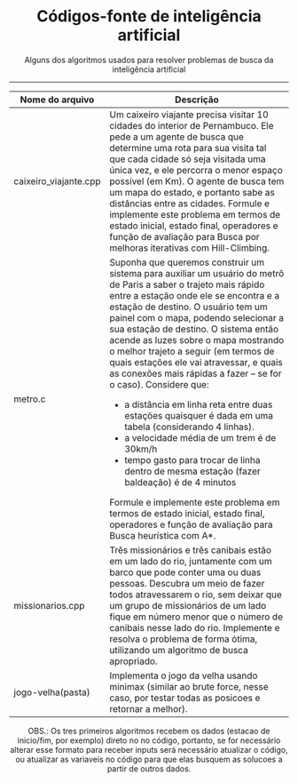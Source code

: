 <div align="center">
  <h1>Códigos-fonte de inteligência artificial</h1>
  <p>Alguns dos algoritmos usados para resolver problemas de busca da inteligência artificial</p>
  <hr>

  Nome do arquivo | Descrição
  ---|---
  caixeiro_viajante.cpp | Um caixeiro viajante precisa visitar 10 cidades do interior de Pernambuco. Ele pede a um agente de busca que determine uma rota para sua visita tal que cada cidade só seja visitada uma única vez, e ele percorra o menor espaço possível (em Km). O agente de busca tem um mapa do estado, e portanto sabe as distâncias entre as cidades. Formule e implemente este problema em termos de estado inicial, estado final, operadores e função de avaliação para Busca por melhoras iterativas com Hill-Climbing.
  metro.c | Suponha que queremos construir um sistema para auxiliar um usuário do metrô de Paris a saber o trajeto mais rápido entre a estação onde ele se encontra e a estação de destino. O usuário tem um painel com o mapa, podendo selecionar a sua estação de destino. O sistema então acende as luzes sobre o mapa mostrando o melhor trajeto a seguir (em termos de quais estações ele vai atravessar, e quais as conexões mais rápidas a fazer – se for o caso). Considere que: <ul><li>a distância em linha reta entre duas estações quaisquer é dada em uma tabela (considerando 4 linhas).</li><li>a velocidade média de um trem é de 30km/h</li><li>tempo gasto para trocar de linha dentro de mesma estação (fazer baldeação) é de 4 minutos</li></ul>Formule e implemente este problema em termos de estado inicial, estado final, operadores e função de avaliação para Busca heurística com A*.
  missionarios.cpp | Três missionários e três canibais estão em um lado do rio, juntamente com um barco que pode conter uma ou duas pessoas. Descubra um meio de fazer todos atravessarem o rio, sem deixar que um grupo de missionários de um lado fique em número menor que o número de canibais nesse lado do rio. Implemente e resolva o problema de forma ótima, utilizando um algoritmo de busca apropriado.
  jogo-velha(pasta) | Implementa o jogo da velha usando minimax (similar ao brute force, nesse caso, por testar todas as posicoes e retornar a melhor).
</div>
<div align="center">
  OBS.: Os tres primeiros algoritmos recebem os dados (estacao de inicio/fim, por exemplo) direto no no código, portanto, se for necessário alterar esse formato para receber inputs será necessário atualizar o código, ou atualizar as variaveis no código para que elas busquem as solucoes a partir de outros dados.
</div>
